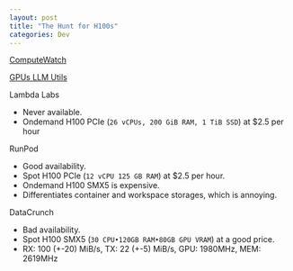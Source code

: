 ```yaml
---
layout: post
title: "The Hunt for H100s"
categories: Dev
---
```



[ComputeWatch](https://computewatch.llm-utils.org)

[GPUs LLM Utils](https://gpus.llm-utils.org/)

Lambda Labs
- Never available.
- Ondemand H100 PCIe (`26 vCPUs, 200 GiB RAM, 1 TiB SSD`) at $2.5 per hour

RunPod
- Good availability.
- Spot H100 PCIe (`12 vCPU 125 GB RAM`) at $2.5 per hour.
- Ondemand H100 SMX5 is expensive.
- Differentiates container and workspace storages, which is annoying.

DataCrunch
- Bad availability.
- Spot H100 SMX5 (`30 CPU•120GB RAM•80GB GPU VRAM`) at a good price.
- RX: 100 (+-20) MiB/s, TX: 22 (+-5) MiB/s, GPU: 1980MHz, MEM: 2619MHz
